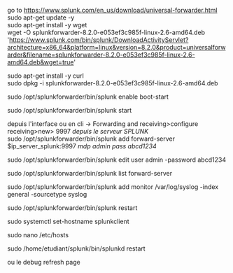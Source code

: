 go to https://www.splunk.com/en_us/download/universal-forwarder.html  
sudo apt-get update -y  
sudo apt-get install -y wget  
wget -O splunkforwarder-8.2.0-e053ef3c985f-linux-2.6-amd64.deb 'https://www.splunk.com/bin/splunk/DownloadActivityServlet?architecture=x86_64&platform=linux&version=8.2.0&product=universalforwarder&filename=splunkforwarder-8.2.0-e053ef3c985f-linux-2.6-amd64.deb&wget=true'  



sudo apt-get install -y curl  
sudo dpkg -i splunkforwarder-8.2.0-e053ef3c985f-linux-2.6-amd64.deb  

sudo /opt/splunkforwarder/bin/splunk enable boot-start  


sudo /opt/splunkforwarder/bin/splunk start



depuis l'interface ou en cli -> Forwarding and receiving>configure receiving>new> 9997 *depuis le serveur SPLUNK*   
sudo /opt/splunkforwarder/bin/splunk add forward-server $ip_server_splunk:9997 *mdp admin pass  abcd1234*


sudo /opt/splunkforwarder/bin/splunk edit user admin -password abcd1234


sudo /opt/splunkforwarder/bin/splunk list forward-server


sudo /opt/splunkforwarder/bin/splunk add monitor /var/log/syslog -index general -sourcetype syslog


sudo /opt/splunkforwarder/bin/splunk restart






sudo systemctl set-hostname splunkclient




sudo nano /etc/hosts


sudo /home/etudiant/splunk/bin/splunkd restart



ou le debug refresh page
 
